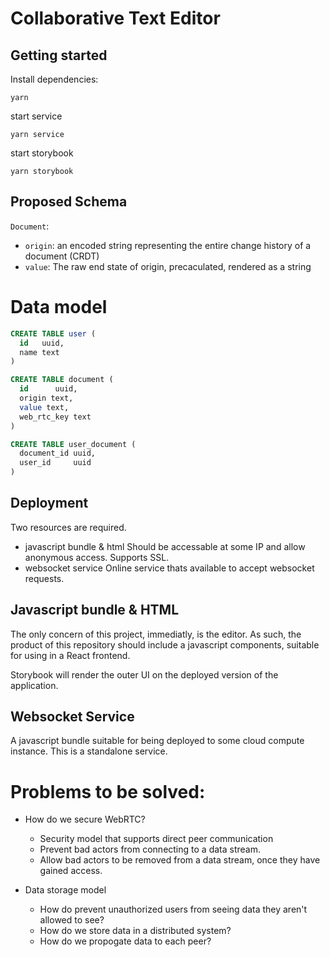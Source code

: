 
# Collaborative Text Editor

## Getting started

Install dependencies:
```shell
yarn
```

start service
```shell
yarn service
```

start storybook
```shell
yarn storybook
```

## Proposed Schema

`Document`:
- `origin`: an encoded string representing the entire change history of a document (CRDT)
- `value`: The raw end state of origin, precaculated, rendered as a string

# Data model

```sql
CREATE TABLE user (
  id   uuid,
  name text
)
```

```sql
CREATE TABLE document (
  id      uuid,
  origin text,
  value text,
  web_rtc_key text
)
```

```sql
CREATE TABLE user_document (
  document_id uuid,
  user_id     uuid
)
```

## Deployment

Two resources are required.
- javascript bundle & html
    Should be accessable at some IP and allow anonymous access. Supports SSL.
- websocket service
    Online service thats available to accept websocket requests.

## Javascript bundle & HTML

The only concern of this project, immediatly, 
is the editor. As such, the product of this
repository should include a javascript 
components, suitable for using in a React 
frontend.

Storybook will render the outer UI on the
deployed version of the application.

## Websocket Service

A javascript bundle suitable for being
deployed to some cloud compute instance. 
This is a standalone service.

# Problems to be solved:

* How do we secure WebRTC?
  * Security model that supports direct peer communication
  * Prevent bad actors from connecting to a data stream.
  * Allow bad actors to be removed from a data stream, 
once they have gained access.

* Data storage model
  * How do prevent unauthorized users from seeing data they aren't allowed to see?
  * How do we store data in a distributed system?
  * How do we propogate data to each peer?

